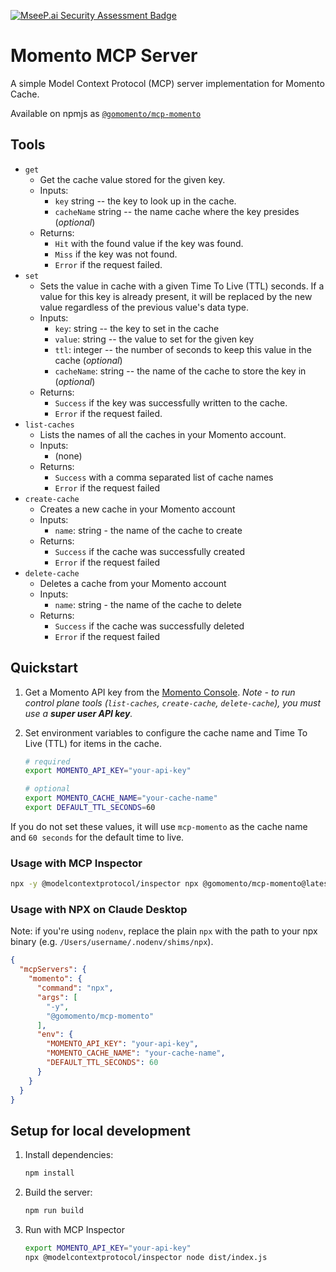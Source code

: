 [![MseeP.ai Security Assessment Badge](https://mseep.net/pr/momentohq-mcp-momento-badge.png)](https://mseep.ai/app/momentohq-mcp-momento)

# Momento MCP Server

A simple Model Context Protocol (MCP) server implementation for Momento Cache.

Available on npmjs as [`@gomomento/mcp-momento`](https://www.npmjs.com/package/@gomomento/mcp-momento)

## Tools

- `get`
  - Get the cache value stored for the given key.
  - Inputs:
    - `key` string -- the key to look up in the cache.
    - `cacheName` string -- the name cache where the key presides (*optional*)
  - Returns:
    - `Hit` with the found value if the key was found.
    - `Miss` if the key was not found.
    - `Error` if the request failed.
- `set`
  - Sets the value in cache with a given Time To Live (TTL) seconds. If a value for this key is already present, it will be replaced by the new value regardless of the previous value's data type.
  - Inputs:
    - `key`: string -- the key to set in the cache
    - `value`: string -- the value to set for the given key
    - `ttl`: integer -- the number of seconds to keep this value in the cache (*optional*)
    - `cacheName`: string -- the name of the cache to store the key in (*optional*)
  - Returns:
    - `Success` if the key was successfully written to the cache.
    - `Error` if the request failed.
- `list-caches`
  - Lists the names of all the caches in your Momento account.
  - Inputs:
    - (none)
  - Returns:
    - `Success` with a comma separated list of cache names
    - `Error` if the request failed
- `create-cache`
  - Creates a new cache in your Momento account
  - Inputs:
    - `name`: string - the name of the cache to create
  - Returns:
    - `Success` if the cache was successfully created
    - `Error` if the request failed
- `delete-cache`
  - Deletes a cache from your Momento account
  - Inputs:
    - `name`: string - the name of the cache to delete
  - Returns:
    - `Success` if the cache was successfully deleted
    - `Error` if the request failed

## Quickstart

1. Get a Momento API key from the [Momento Console](https://console.gomomento.com/). *Note - to run control plane tools (`list-caches`, `create-cache`, `delete-cache`), you must use a **super user API key**.*

2. Set environment variables to configure the cache name and Time To Live (TTL) for items in the cache.
    ```bash
    # required
    export MOMENTO_API_KEY="your-api-key"

    # optional
    export MOMENTO_CACHE_NAME="your-cache-name"
    export DEFAULT_TTL_SECONDS=60
    ```
  If you do not set these values, it will use `mcp-momento` as the cache name and `60 seconds` for the default time to live.

### Usage with MCP Inspector

```bash
npx -y @modelcontextprotocol/inspector npx @gomomento/mcp-momento@latest
```

### Usage with NPX on Claude Desktop

Note: if you're using `nodenv`, replace the plain `npx` with the path to your npx binary (e.g. `/Users/username/.nodenv/shims/npx`).

```json
{
  "mcpServers": {
    "momento": {
      "command": "npx",
      "args": [
        "-y",
        "@gomomento/mcp-momento"
      ],
      "env": {
        "MOMENTO_API_KEY": "your-api-key",
        "MOMENTO_CACHE_NAME": "your-cache-name",
        "DEFAULT_TTL_SECONDS": 60
      }
    }
  }
}
```

## Setup for local development

1. Install dependencies:
    ```bash
    npm install
    ```

2. Build the server:
    ```bash
    npm run build
    ```

3. Run with MCP Inspector
    ```bash
    export MOMENTO_API_KEY="your-api-key"
    npx @modelcontextprotocol/inspector node dist/index.js
    ```
